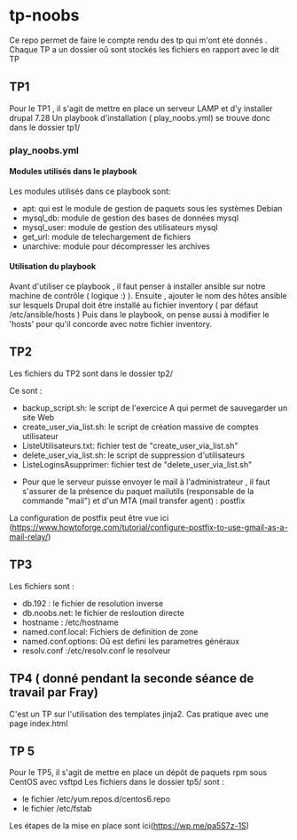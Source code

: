  # tp-noobs
Ce repo permet de faire le compte rendu des tp qui m'ont été donnés .
Chaque TP a un dossier oû sont stockés les fichiers en rapport avec le dit TP

## TP1

Pour le TP1 , il s'agit de mettre en place un serveur LAMP et d'y installer drupal 7.28
Un playbook d'installation ( play_noobs.yml) se trouve donc dans le dossier tp1/

### play_noobs.yml

#### Modules utilisés dans le playbook
Les modules utilisés dans ce playbook sont:
- apt: qui est le module de gestion de paquets sous les systèmes Debian
- mysql_db: module de gestion des bases de données mysql
- mysql_user: module de gestion des utilisateurs mysql
- get_url: module de telechargement de fichiers
- unarchive: module pour décompresser les archives 

#### Utilisation du playbook

Avant d'utiliser ce playbook , il faut penser à installer ansible sur notre machine de contrôle ( logique :) ).
Ensuite , ajouter le nom des hôtes ansible sur lesquels Drupal doit être installé au fichier inventory ( par défaut /etc/ansible/hosts )
Puis  dans le playbook, on pense aussi à modifier le 'hosts' pour qu'il concorde avec notre fichier inventory.


## TP2
Les fichiers du TP2 sont dans le dossier tp2/

Ce sont :

- backup_script.sh: le script de l'exercice A qui permet de sauvegarder un site Web
- create_user_via_list.sh: le script de création massive de comptes utilisateur 
- ListeUtilisateurs.txt: fichier test de "create_user_via_list.sh"
- delete_user_via_list.sh: le script de suppression d'utilisateurs
- ListeLoginsAsupprimer: fichier test de "delete_user_via_list.sh"

* Pour que le serveur puisse envoyer le mail à l'administrateur , il faut s'assurer de la présence du paquet mailutils (responsable de la commande "mail") et d'un MTA (mail transfer agent) : postfix

La configuration de postfix peut être vue ici (https://www.howtoforge.com/tutorial/configure-postfix-to-use-gmail-as-a-mail-relay/)

## TP3

Les fichiers sont :
- db.192 : le fichier de resolution inverse
- db.noobs.net: le fichier de resloution directe
- hostname : /etc/hostname
- named.conf.local: Fichiers de definition de zone
- named.conf.options: Oû est defini les parametres généraux
- resolv.conf :/etc/resolv.conf le resolveur

## TP4 ( donné pendant la seconde séance de travail par Fray)

C'est un TP sur l'utilisation des templates jinja2.
Cas pratique avec une page index.html

## TP 5

Pour le TP5, il s'agit de mettre en place un dépôt de paquets rpm sous CentOS avec vsftpd
Les fichiers dans le dossier tp5/ sont :
- le fichier /etc/yum.repos.d/centos6.repo
- le fichier /etc/fstab

Les étapes de la mise en place sont ici(https://wp.me/pa5S7z-1S)
